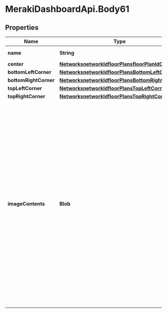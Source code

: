 # MerakiDashboardApi.Body61

## Properties
Name | Type | Description | Notes
------------ | ------------- | ------------- | -------------
**name** | **String** | The name of your floor plan. | [optional] 
**center** | [**NetworksnetworkIdfloorPlansfloorPlanIdCenter**](NetworksnetworkIdfloorPlansfloorPlanIdCenter.md) |  | [optional] 
**bottomLeftCorner** | [**NetworksnetworkIdfloorPlansBottomLeftCorner**](NetworksnetworkIdfloorPlansBottomLeftCorner.md) |  | [optional] 
**bottomRightCorner** | [**NetworksnetworkIdfloorPlansBottomRightCorner**](NetworksnetworkIdfloorPlansBottomRightCorner.md) |  | [optional] 
**topLeftCorner** | [**NetworksnetworkIdfloorPlansTopLeftCorner**](NetworksnetworkIdfloorPlansTopLeftCorner.md) |  | [optional] 
**topRightCorner** | [**NetworksnetworkIdfloorPlansTopRightCorner**](NetworksnetworkIdfloorPlansTopRightCorner.md) |  | [optional] 
**imageContents** | **Blob** | The file contents (a base 64 encoded string) of your new image. Supported formats are PNG, GIF, and JPG. Note that all images are saved as PNG files, regardless of the format they are uploaded in. If you upload a new image, and you do NOT specify any new geolocation fields (&#x27;center, &#x27;topLeftCorner&#x27;, etc), the floor plan will be recentered with no rotation in order to maintain the aspect ratio of your new image. | [optional] 
